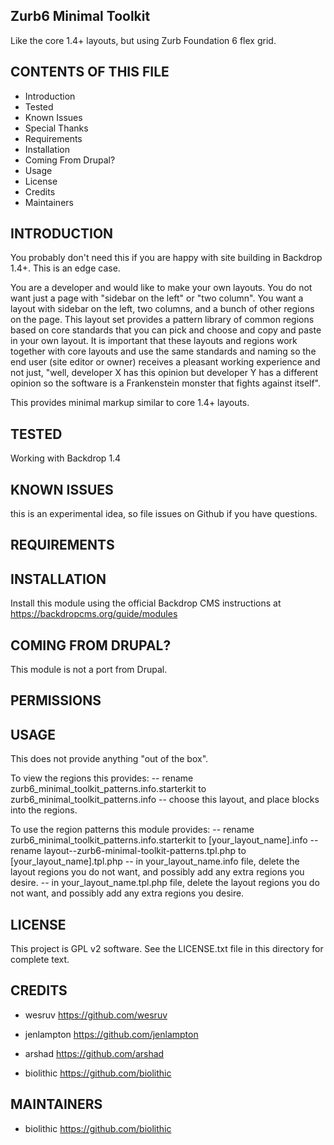 Zurb6 Minimal Toolkit
------------------------

Like the core 1.4+ layouts, but using Zurb Foundation 6 flex grid.

CONTENTS OF THIS FILE
---------------------

 - Introduction
 - Tested
 - Known Issues
 - Special Thanks
 - Requirements
 - Installation
 - Coming From Drupal?
 - Usage
 - License
 - Credits
 - Maintainers

INTRODUCTION
------------

You probably don't need this if you are happy with site building in Backdrop 1.4+.  This is an edge case.

You are a developer and would like to make your own layouts.  You do not want just a page with "sidebar on the left" or "two column".  You want a layout with sidebar on the left, two columns, and a bunch of other regions on the page.  This layout set provides a pattern library of common regions based on core standards that you can pick and choose and copy and paste in your own layout.  It is important that these layouts and regions work together with core layouts and use the same standards and naming so the end user (site editor or owner) receives a pleasant working experience and not just, "well, developer X has this opinion but developer Y has a different opinion so the software is a Frankenstein monster that fights against itself".

This provides minimal markup similar to core 1.4+ layouts.

TESTED
-----

Working with Backdrop 1.4

KNOWN ISSUES
---------------------

this is an experimental idea, so file issues on Github if you have questions.


REQUIREMENTS
------------



INSTALLATION
------------

Install this module using the official Backdrop CMS instructions at https://backdropcms.org/guide/modules

COMING FROM DRUPAL?
-------------------

This module is not a port from Drupal.

PERMISSIONS
------------


USAGE
-----

This does not provide anything "out of the box".

To view the regions this provides:
-- rename zurb6_minimal_toolkit_patterns.info.starterkit to zurb6_minimal_toolkit_patterns.info
-- choose this layout, and place blocks into the regions.

To use the region patterns this module provides:
-- rename zurb6_minimal_toolkit_patterns.info.starterkit to [your_layout_name].info
-- rename layout--zurb6-minimal-toolkit-patterns.tpl.php to [your_layout_name].tpl.php
-- in your_layout_name.info file, delete the layout regions you do not want, and possibly add any extra regions you desire.
-- in your_layout_name.tpl.php file, delete the layout regions you do not want, and possibly add any extra regions you desire.

LICENSE
-------

This project is GPL v2 software. See the LICENSE.txt file in this directory for complete text.

CREDITS
-----------

 - wesruv <https://github.com/wesruv>

 - jenlampton <https://github.com/jenlampton>

 - arshad <https://github.com/arshad>

 - biolithic <https://github.com/biolithic>

MAINTAINERS
-----------

 - biolithic <https://github.com/biolithic>
